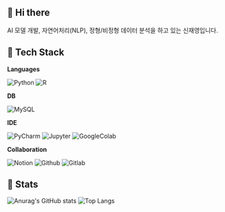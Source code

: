 ## 👋 Hi there

AI 모델 개발, 자연어처리(NLP), 정형/비정형 데이터 분석을 하고 있는 신재영입니다.


## 🌱 Tech Stack

**Languages**

![Python](https://img.shields.io/badge/Python-3776AB.svg?&style=for-the-badge&logo=Python&logoColor=white)
![R](https://img.shields.io/badge/R-007AFF.svg?&style=for-the-badge&logo=R&logoColor=white)

**DB**

![MySQL](https://img.shields.io/badge/MySQL-4479A1.svg?&style=for-the-badge&logo=MySQL&logoColor=white)

**IDE**

![PyCharm](https://img.shields.io/badge/PyCharm-000000.svg?&style=for-the-badge&logo=PyCharm&logoColor=white)
![Jupyter](https://img.shields.io/badge/Jupyter-F37626.svg?&style=for-the-badge&logo=Jupyter&logoColor=white)
![GoogleColab](https://img.shields.io/badge/GoogleColab-F9AB00.svg?&style=for-the-badge&logo=GoogleColab&logoColor=white)

**Collaboration**

![Notion](https://img.shields.io/badge/Notion-000000.svg?&style=for-the-badge&logo=Notion&logoColor=white)
![Github](https://img.shields.io/badge/Github-000000.svg?&style=for-the-badge&logo=Github&logoColor=white)
![Gitlab](https://img.shields.io/badge/Gitlab-000000.svg?&style=for-the-badge&logo=Gitlab&logoColor=white)

## 🌱 Stats

![Anurag's GitHub stats](https://github-readme-stats.vercel.app/api?username=jaeyeongs&show_icons=true&theme=dark)
![Top Langs](https://github-readme-stats.vercel.app/api/top-langs/?username=jaeyeongs&layout=compact&theme=dark)
